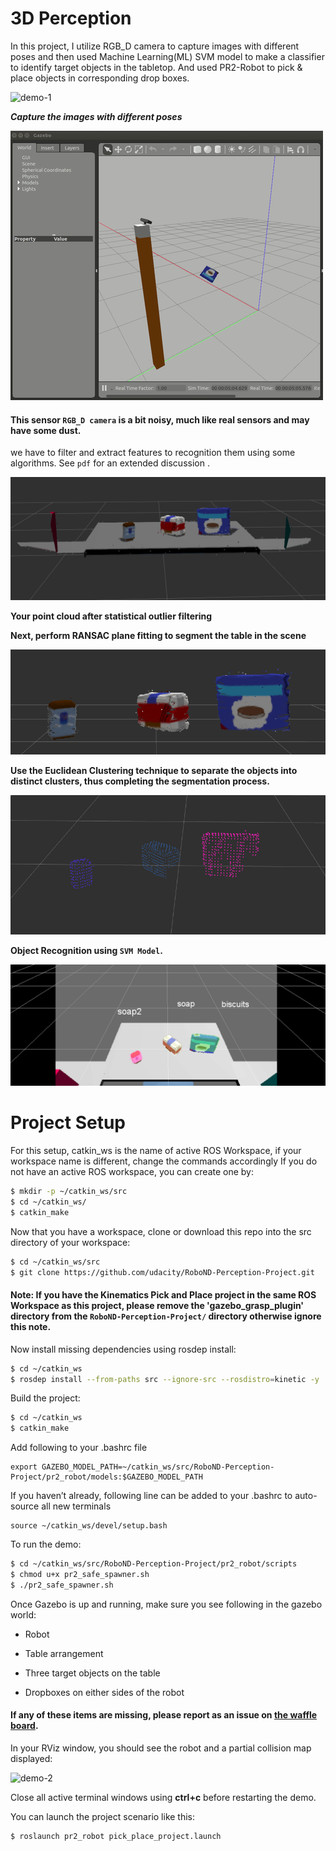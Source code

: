 # 3D Perception

In this project, I utilize RGB_D camera to capture images with different poses and then used Machine Learning(ML) SVM model to make a classifier to identify target objects in the tabletop. And used PR2-Robot to pick & place objects in corresponding drop boxes.


![demo-1](https://user-images.githubusercontent.com/20687560/28748231-46b5b912-7467-11e7-8778-3095172b7b19.png)

***Capture the images with different poses***

![training_objects](/images/training_objects.gif)


#### This sensor `RGB_D camera` is a bit noisy, much like real sensors and may have some dust.
we have to filter and extract features to recognition them using some algorithms. See `pdf` for an extended discussion .

![Filter noisies](/images/filtered.png)

**Your point cloud after statistical outlier filtering**

**Next, perform RANSAC plane fitting to segment the table in the scene**

![RANSAC filter](/images/RANSAN.png)


**Use the Euclidean Clustering technique to separate the objects into distinct clusters, thus completing the segmentation process.**

![cluster](/images/cluster.png)


**Object Recognition using `SVM Model`.**

![object recognition](/images/object_recognition.png)


# Project Setup
For this setup, catkin_ws is the name of active ROS Workspace, if your workspace name is different, change the commands accordingly
If you do not have an active ROS workspace, you can create one by:

```sh
$ mkdir -p ~/catkin_ws/src
$ cd ~/catkin_ws/
$ catkin_make
```

Now that you have a workspace, clone or download this repo into the src directory of your workspace:
```sh
$ cd ~/catkin_ws/src
$ git clone https://github.com/udacity/RoboND-Perception-Project.git
```
#### Note: If you have the Kinematics Pick and Place project in the same ROS Workspace as this project, please remove the 'gazebo_grasp_plugin' directory from the `RoboND-Perception-Project/` directory otherwise ignore this note. 

Now install missing dependencies using rosdep install:
```sh
$ cd ~/catkin_ws
$ rosdep install --from-paths src --ignore-src --rosdistro=kinetic -y
```
Build the project:
```sh
$ cd ~/catkin_ws
$ catkin_make
```
Add following to your .bashrc file
```
export GAZEBO_MODEL_PATH=~/catkin_ws/src/RoboND-Perception-Project/pr2_robot/models:$GAZEBO_MODEL_PATH
```

If you haven’t already, following line can be added to your .bashrc to auto-source all new terminals
```
source ~/catkin_ws/devel/setup.bash
```

To run the demo:
```sh
$ cd ~/catkin_ws/src/RoboND-Perception-Project/pr2_robot/scripts
$ chmod u+x pr2_safe_spawner.sh
$ ./pr2_safe_spawner.sh
```




Once Gazebo is up and running, make sure you see following in the gazebo world:
- Robot

- Table arrangement

- Three target objects on the table

- Dropboxes on either sides of the robot


#### If any of these items are missing, please report as an issue on [the waffle board](https://waffle.io/udacity/robotics-nanodegree-issues).

In your RViz window, you should see the robot and a partial collision map displayed:

![demo-2](https://user-images.githubusercontent.com/20687560/28748286-9f65680e-7468-11e7-83dc-f1a32380b89c.png)


Close all active terminal windows using **ctrl+c** before restarting the demo.

You can launch the project scenario like this:
```sh
$ roslaunch pr2_robot pick_place_project.launch
```
